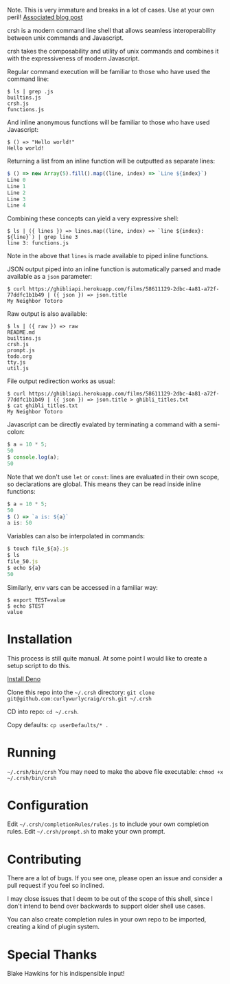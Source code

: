 Note. This is very immature and breaks in a lot of cases. Use at your own peril!
[Associated blog post](https://morioh.com/p/b3cb12978306)

crsh is a modern command line shell that allows seamless
interoperability between unix commands and Javascript.

crsh takes the composability and utility of unix commands and combines it with
the expressiveness of modern Javascript.

Regular command execution will be familiar to those who have used the command line:

```
$ ls | grep .js
builtins.js
crsh.js
functions.js
```

And inline anonymous functions will be familiar to those who have used Javascript:

```
$ () => "Hello world!"
Hello world!
```

Returning a list from an inline function will be outputted as separate lines:


```js
$ () => new Array(5).fill().map((line, index) => `Line ${index}`)
Line 0
Line 1
Line 2
Line 3
Line 4
```

Combining these concepts can yield a very expressive shell:

```
$ ls | ({ lines }) => lines.map((line, index) => `line ${index}: ${line}`) | grep line 3
line 3: functions.js
```

Note in the above that `lines` is made available to piped inline functions.

JSON output piped into an inline function is automatically parsed and made available as a `json` parameter:

```
$ curl https://ghibliapi.herokuapp.com/films/58611129-2dbc-4a81-a72f-77ddfc1b1b49 | ({ json }) => json.title
My Neighbor Totoro
```

Raw output is also available:

```
$ ls | ({ raw }) => raw
README.md
builtins.js
crsh.js
prompt.js
todo.org
tty.js
util.js
```

File output redirection works as usual:

```
$ curl https://ghibliapi.herokuapp.com/films/58611129-2dbc-4a81-a72f-77ddfc1b1b49 | ({ json }) => json.title > ghibli_titles.txt
$ cat ghibli_titles.txt
My Neighbor Totoro
```

Javascript can be directly evalated by terminating a command with a semi-colon:

```js
$ a = 10 * 5;
50
$ console.log(a);
50
```

Note that we don't use `let` or `const`: lines are evaluated in their own scope, so declarations are global. This means they can be read inside inline functions:

```js
$ a = 10 * 5;
50
$ () => `a is: ${a}`
a is: 50
```

Variables can also be interpolated in commands:

```js
$ touch file_${a}.js
$ ls
file_50.js
$ echo ${a}
50
```

Similarly, env vars can be accessed in a familiar way:

```
$ export TEST=value
$ echo $TEST
value
```

# Installation
This process is still quite manual. At some point I would like to create a setup script to do this.

[Install Deno](https://deno.land/#installation)

Clone this repo into the `~/.crsh` directory: `git clone git@github.com:curlywurlycraig/crsh.git ~/.crsh`

CD into repo: `cd ~/.crsh`.

Copy defaults: `cp userDefaults/* .`

# Running
`~/.crsh/bin/crsh`
You may need to make the above file executable:
`chmod +x ~/.crsh/bin/crsh`

# Configuration
Edit `~/.crsh/completionRules/rules.js` to include your own completion rules.
Edit `~/.crsh/prompt.sh` to make your own prompt.

# Contributing

There are a lot of bugs. If you see one, please open an issue and consider a pull request if you feel so inclined.

I may close issues that I deem to be out of the scope of this shell, since I don't intend to bend over backwards to support older shell use cases.

You can also create completion rules in your own repo to be imported, creating a kind of plugin system.

# Special Thanks

Blake Hawkins for his indispensible input!
